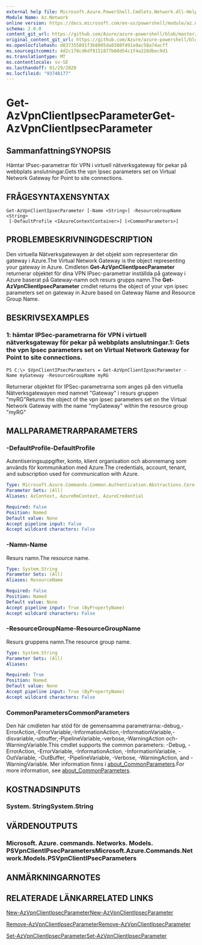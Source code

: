 ```yaml
---
external help file: Microsoft.Azure.PowerShell.Cmdlets.Network.dll-Help.xml
Module Name: Az.Network
online version: https://docs.microsoft.com/en-us/powershell/module/az.network/get-azvpnclientipsecparameter
schema: 2.0.0
content_git_url: https://github.com/Azure/azure-powershell/blob/master/src/Network/Network/help/Get-AzVpnClientIpsecParameter.md
original_content_git_url: https://github.com/Azure/azure-powershell/blob/master/src/Network/Network/help/Get-AzVpnClientIpsecParameter.md
ms.openlocfilehash: d837355891f3b8095da0380fd91a9ac58a74acff
ms.sourcegitcommit: 4d2c178cd6df9151877b08d54c1f4a228dbec9d1
ms.translationtype: MT
ms.contentlocale: sv-SE
ms.lasthandoff: 01/29/2020
ms.locfileid: "93748177"
---
```

# <span data-ttu-id="68e74-101">Get-AzVpnClientIpsecParameter</span><span class="sxs-lookup"><span data-stu-id="68e74-101">Get-AzVpnClientIpsecParameter</span></span>

## <span data-ttu-id="68e74-102">Sammanfattning</span><span class="sxs-lookup"><span data-stu-id="68e74-102">SYNOPSIS</span></span>
<span data-ttu-id="68e74-103">Hämtar IPsec-parametrar för VPN i virtuell nätverksgateway för pekar på webbplats anslutningar.</span><span class="sxs-lookup"><span data-stu-id="68e74-103">Gets the vpn Ipsec parameters set on Virtual Network Gateway for Point to site connections.</span></span>

## <span data-ttu-id="68e74-104">FRÅGESYNTAXEN</span><span class="sxs-lookup"><span data-stu-id="68e74-104">SYNTAX</span></span>

```
Get-AzVpnClientIpsecParameter [-Name <String>] -ResourceGroupName <String>
 [-DefaultProfile <IAzureContextContainer>] [<CommonParameters>]
```

## <span data-ttu-id="68e74-105">PROBLEMBESKRIVNING</span><span class="sxs-lookup"><span data-stu-id="68e74-105">DESCRIPTION</span></span>
<span data-ttu-id="68e74-106">Den virtuella Nätverksgatewayen är det objekt som representerar din gateway i Azure.</span><span class="sxs-lookup"><span data-stu-id="68e74-106">The Virtual Network Gateway is the object representing your gateway in Azure.</span></span>
<span data-ttu-id="68e74-107">Cmdleten **Get-AzVpnClientIpsecParameter** returnerar objektet för dina VPN IPsec-parametrar inställda på gateway i Azure baserat på Gateway-namn och resurs grupps namn.</span><span class="sxs-lookup"><span data-stu-id="68e74-107">The **Get-AzVpnClientIpsecParameter** cmdlet returns the object of your vpn ipsec parameters set on gateway in Azure based on Gateway Name and Resource Group Name.</span></span>

## <span data-ttu-id="68e74-108">BESKRIVS</span><span class="sxs-lookup"><span data-stu-id="68e74-108">EXAMPLES</span></span>

### <span data-ttu-id="68e74-109">1: hämtar IPSec-parametrarna för VPN i virtuell nätverksgateway för pekar på webbplats anslutningar.</span><span class="sxs-lookup"><span data-stu-id="68e74-109">1: Gets the vpn Ipsec parameters set on Virtual Network Gateway for Point to site connections.</span></span>
```
PS C:\> $VpnClientIPsecParameters = Get-AzVpnClientIpsecParameter -Name myGateway -ResourceGroupName myRG
```

<span data-ttu-id="68e74-110">Returnerar objektet för IPSec-parametrarna som anges på den virtuella Nätverksgatewayen med namnet "Gateway" i resurs gruppen "myRG"</span><span class="sxs-lookup"><span data-stu-id="68e74-110">Returns the object of the vpn ipsec parameters set on the Virtual Network Gateway with the name "myGateway" within the resource group "myRG"</span></span>

## <span data-ttu-id="68e74-111">MALLPARAMETRAR</span><span class="sxs-lookup"><span data-stu-id="68e74-111">PARAMETERS</span></span>

### <span data-ttu-id="68e74-112">-DefaultProfile</span><span class="sxs-lookup"><span data-stu-id="68e74-112">-DefaultProfile</span></span>
<span data-ttu-id="68e74-113">Autentiseringsuppgifter, konto, klient organisation och abonnemang som används för kommunikation med Azure.</span><span class="sxs-lookup"><span data-stu-id="68e74-113">The credentials, account, tenant, and subscription used for communication with Azure.</span></span>

```yaml
Type: Microsoft.Azure.Commands.Common.Authentication.Abstractions.Core.IAzureContextContainer
Parameter Sets: (All)
Aliases: AzContext, AzureRmContext, AzureCredential

Required: False
Position: Named
Default value: None
Accept pipeline input: False
Accept wildcard characters: False
```

### <span data-ttu-id="68e74-114">-Namn</span><span class="sxs-lookup"><span data-stu-id="68e74-114">-Name</span></span>
<span data-ttu-id="68e74-115">Resurs namn.</span><span class="sxs-lookup"><span data-stu-id="68e74-115">The resource name.</span></span>

```yaml
Type: System.String
Parameter Sets: (All)
Aliases: ResourceName

Required: False
Position: Named
Default value: None
Accept pipeline input: True (ByPropertyName)
Accept wildcard characters: False
```

### <span data-ttu-id="68e74-116">-ResourceGroupName</span><span class="sxs-lookup"><span data-stu-id="68e74-116">-ResourceGroupName</span></span>
<span data-ttu-id="68e74-117">Resurs gruppens namn.</span><span class="sxs-lookup"><span data-stu-id="68e74-117">The resource group name.</span></span>

```yaml
Type: System.String
Parameter Sets: (All)
Aliases:

Required: True
Position: Named
Default value: None
Accept pipeline input: True (ByPropertyName)
Accept wildcard characters: False
```

### <span data-ttu-id="68e74-118">CommonParameters</span><span class="sxs-lookup"><span data-stu-id="68e74-118">CommonParameters</span></span>
<span data-ttu-id="68e74-119">Den här cmdleten har stöd för de gemensamma parametrarna:-debug,-ErrorAction,-ErrorVariable,-InformationAction,-InformationVariable,-disvariable,-utbuffer,-PipelineVariable,-verbose,-WarningAction och-WarningVariable.</span><span class="sxs-lookup"><span data-stu-id="68e74-119">This cmdlet supports the common parameters: -Debug, -ErrorAction, -ErrorVariable, -InformationAction, -InformationVariable, -OutVariable, -OutBuffer, -PipelineVariable, -Verbose, -WarningAction, and -WarningVariable.</span></span> <span data-ttu-id="68e74-120">Mer information finns i [about_CommonParameters](https://go.microsoft.com/fwlink/?LinkID=113216).</span><span class="sxs-lookup"><span data-stu-id="68e74-120">For more information, see [about_CommonParameters](https://go.microsoft.com/fwlink/?LinkID=113216).</span></span>

## <span data-ttu-id="68e74-121">KOSTNADS</span><span class="sxs-lookup"><span data-stu-id="68e74-121">INPUTS</span></span>

### <span data-ttu-id="68e74-122">System. String</span><span class="sxs-lookup"><span data-stu-id="68e74-122">System.String</span></span>

## <span data-ttu-id="68e74-123">VÄRDEN</span><span class="sxs-lookup"><span data-stu-id="68e74-123">OUTPUTS</span></span>

### <span data-ttu-id="68e74-124">Microsoft. Azure. commands. Networks. Models. PSVpnClientIPsecParameters</span><span class="sxs-lookup"><span data-stu-id="68e74-124">Microsoft.Azure.Commands.Network.Models.PSVpnClientIPsecParameters</span></span>

## <span data-ttu-id="68e74-125">ANMÄRKNINGAR</span><span class="sxs-lookup"><span data-stu-id="68e74-125">NOTES</span></span>

## <span data-ttu-id="68e74-126">RELATERADE LÄNKAR</span><span class="sxs-lookup"><span data-stu-id="68e74-126">RELATED LINKS</span></span>

[<span data-ttu-id="68e74-127">New-AzVpnClientIpsecParameter</span><span class="sxs-lookup"><span data-stu-id="68e74-127">New-AzVpnClientIpsecParameter</span></span>](./New-AzVpnClientIpsecParameter.md)

[<span data-ttu-id="68e74-128">Remove-AzVpnClientIpsecParameter</span><span class="sxs-lookup"><span data-stu-id="68e74-128">Remove-AzVpnClientIpsecParameter</span></span>](./Remove-AzVpnClientIpsecParameter.md)

[<span data-ttu-id="68e74-129">Set-AzVpnClientIpsecParameter</span><span class="sxs-lookup"><span data-stu-id="68e74-129">Set-AzVpnClientIpsecParameter</span></span>](./Set-AzVpnClientIpsecParameter.md)
